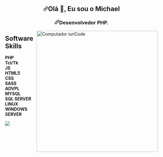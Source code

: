<article class="markdown-body entry-content container-lg f5" itemprop="text"><h1 align="center" dir="auto"><a id="user-content-olá--eu-sou-o-Michael" class="anchor" aria-hidden="true" href="#olá--eu-sou-o-Michael"><svg class="octicon octicon-link" viewBox="0 0 16 16" version="1.1" width="16" height="16" aria-hidden="true"><path fill-rule="evenodd" d="M7.775 3.275a.75.75 0 001.06 1.06l1.25-1.25a2 2 0 112.83 2.83l-2.5 2.5a2 2 0 01-2.83 0 .75.75 0 00-1.06 1.06 3.5 3.5 0 004.95 0l2.5-2.5a3.5 3.5 0 00-4.95-4.95l-1.25 1.25zm-4.69 9.64a2 2 0 010-2.83l2.5-2.5a2 2 0 012.83 0 .75.75 0 001.06-1.06 3.5 3.5 0 00-4.95 0l-2.5 2.5a3.5 3.5 0 004.95 4.95l1.25-1.25a.75.75 0 00-1.06-1.06l-1.25 1.25a2 2 0 01-2.83 0z"></path></svg></a>Olá <g-emoji class="g-emoji" alias="wave" fallback-src="https://github.githubassets.com/images/icons/emoji/unicode/1f44b.png">👋</g-emoji>, Eu sou o Michael</h1>
<h3 align="center" dir="auto"><a id="user-content-desenvolvedor-php" class="anchor" aria-hidden="true" href="#desenvolvedor-php"><svg class="octicon octicon-link" viewBox="0 0 16 16" version="1.1" width="16" height="16" aria-hidden="true"><path fill-rule="evenodd" d="M7.775 3.275a.75.75 0 001.06 1.06l1.25-1.25a2 2 0 112.83 2.83l-2.5 2.5a2 2 0 01-2.83 0 .75.75 0 00-1.06 1.06 3.5 3.5 0 004.95 0l2.5-2.5a3.5 3.5 0 00-4.95-4.95l-1.25 1.25zm-4.69 9.64a2 2 0 010-2.83l2.5-2.5a2 2 0 012.83 0 .75.75 0 001.06-1.06 3.5 3.5 0 00-4.95 0l-2.5 2.5a3.5 3.5 0 004.95 4.95l1.25-1.25a.75.75 0 00-1.06-1.06l-1.25 1.25a2 2 0 01-2.83 0z"></path></svg></a>Desenvolvedor PHP.</h3>
<p dir="auto"><a target="_blank" rel="noopener noreferrer" href="https://camo.githubusercontent.com/9490ad55db10a321797914859491bb5fad226349e46374208d5b53bc868bf128/68747470733a2f2f75706c6f61646465696d6167656e732e636f6d2e62722f696d616765732f3030332f3037332f3036312f66756c6c2f636f6d70757465722d696c6c757374726174696f6e2e706e673f31363132373331383739"><img src="https://camo.githubusercontent.com/9490ad55db10a321797914859491bb5fad226349e46374208d5b53bc868bf128/68747470733a2f2f75706c6f61646465696d6167656e732e636f6d2e62722f696d616765732f3030332f3037332f3036312f66756c6c2f636f6d70757465722d696c6c757374726174696f6e2e706e673f31363132373331383739" width="400px" align="right" alt="Computador iuriCode" data-canonical-src="https://uploaddeimagens.com.br/images/003/073/061/full/computer-illustration.png?1612731879" style="max-width: 100%;"></a></p>
<p align="left" dir="auto"> 


<p align="left" dir="auto">
<h1>Software Skills</h1>
<a><strong>PHP<strong></a>
<br>
<a><strong>Tcl/Tk<strong></a>
<br>
<a><strong>JS<strong></a>
<br>
<a><strong>HTML5<strong></a>
<br>
<a><strong>CSS<strong></a>
<br>
<a><strong>SASS<strong></a>
<br>
<a><strong>ADVPL<strong></a>
<br>
<a><strong>MYSQL<strong></a>
<br>
<a><strong>SQL SERVER<strong></a>
<br>
<a><strong>LINUX<strong></a>
<br>
<a><strong>WINDOWS SERVER<strong></a>
<br>
</p>
<p align="left" dir="auto">
  <a href="https://instagram.com/michael_klucas" alt="Instagram" rel="nofollow">
  <img src="https://camo.githubusercontent.com/984eaccf99bab976d719e98bbbe5ea9602182afcfbdbc5a7e18529ecea3c5163/68747470733a2f2f696d672e736869656c64732e696f2f62616467652f2d496e7374616772616d2d4446303137343f7374796c653d666f722d7468652d6261646765266c6f676f3d696e7374616772616d266c6f676f436f6c6f723d7768697465266c696e6b3d68747470733a2f2f7777772e696e7374616772616d2e636f6d2f69757269636f64696e672f" data-canonical-src="https://img.shields.io/badge/-Instagram-DF0174?style=for-the-badge&amp;logo=instagram&amp;logoColor=white&amp;link=https://www.instagram.com/michaek_klucas/" style="max-width: 100%;"></a>
</p>  
</article>
